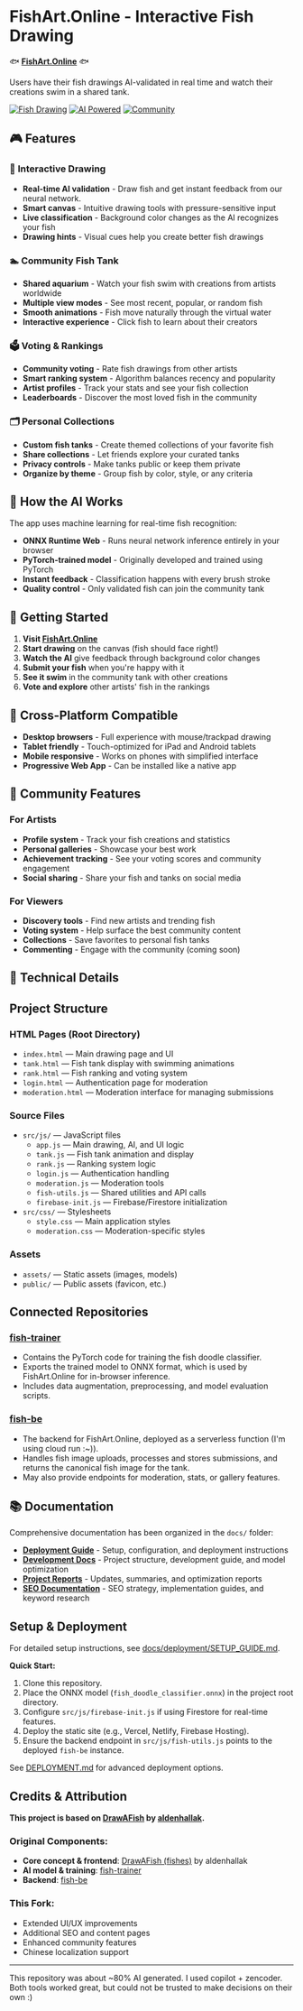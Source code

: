 # FishArt.Online - Interactive Fish Drawing

🐟 **[FishArt.Online](https://fishart.online)** 🐟

Users have their fish drawings AI-validated in real time and watch their creations swim in a shared tank. 

[![Fish Drawing](https://img.shields.io/badge/Game-Live-brightgreen)](https://fishart.online)
[![AI Powered](https://img.shields.io/badge/AI-ONNX-blue)](https://onnx.ai/)
[![Community](https://img.shields.io/badge/Community-Voting-orange)](#features)

## 🎮 Features

### 🎨 **Interactive Drawing**
- **Real-time AI validation** - Draw fish and get instant feedback from our neural network.
- **Smart canvas** - Intuitive drawing tools with pressure-sensitive input
- **Live classification** - Background color changes as the AI recognizes your fish
- **Drawing hints** - Visual cues help you create better fish drawings

### 🏊 **Community Fish Tank**
- **Shared aquarium** - Watch your fish swim with creations from artists worldwide
- **Multiple view modes** - See most recent, popular, or random fish
- **Smooth animations** - Fish move naturally through the virtual water
- **Interactive experience** - Click fish to learn about their creators

### 🗳️ **Voting & Rankings**
- **Community voting** - Rate fish drawings from other artists
- **Smart ranking system** - Algorithm balances recency and popularity
- **Artist profiles** - Track your stats and see your fish collection
- **Leaderboards** - Discover the most loved fish in the community

### 🗂️ **Personal Collections**
- **Custom fish tanks** - Create themed collections of your favorite fish
- **Share collections** - Let friends explore your curated tanks
- **Privacy controls** - Make tanks public or keep them private
- **Organize by theme** - Group fish by color, style, or any criteria

## 🧠 How the AI Works

The app uses machine learning for real-time fish recognition:

- **ONNX Runtime Web** - Runs neural network inference entirely in your browser
- **PyTorch-trained model** - Originally developed and trained using PyTorch
- **Instant feedback** - Classification happens with every brush stroke
- **Quality control** - Only validated fish can join the community tank

## 🚀 Getting Started

1. **Visit [FishArt.Online](https://fishart.online)**
2. **Start drawing** on the canvas (fish should face right!)
3. **Watch the AI** give feedback through background color changes
4. **Submit your fish** when you're happy with it
5. **See it swim** in the community tank with other creations
6. **Vote and explore** other artists' fish in the rankings

## 📱 Cross-Platform Compatible

- **Desktop browsers** - Full experience with mouse/trackpad drawing
- **Tablet friendly** - Touch-optimized for iPad and Android tablets  
- **Mobile responsive** - Works on phones with simplified interface
- **Progressive Web App** - Can be installed like a native app

## 🌟 Community Features

### For Artists
- **Profile system** - Track your fish creations and statistics
- **Personal galleries** - Showcase your best work
- **Achievement tracking** - See your voting scores and community engagement
- **Social sharing** - Share your fish and tanks on social media

### For Viewers  
- **Discovery tools** - Find new artists and trending fish
- **Voting system** - Help surface the best community content
- **Collections** - Save favorites to personal fish tanks
- **Commenting** - Engage with the community (coming soon)

## 🔧 Technical Details

## Project Structure

### HTML Pages (Root Directory)
- `index.html` — Main drawing page and UI
- `tank.html` — Fish tank display with swimming animations
- `rank.html` — Fish ranking and voting system
- `login.html` — Authentication page for moderation
- `moderation.html` — Moderation interface for managing submissions

### Source Files
- `src/js/` — JavaScript files
  - `app.js` — Main drawing, AI, and UI logic
  - `tank.js` — Fish tank animation and display
  - `rank.js` — Ranking system logic
  - `login.js` — Authentication handling
  - `moderation.js` — Moderation tools
  - `fish-utils.js` — Shared utilities and API calls
  - `firebase-init.js` — Firebase/Firestore initialization
- `src/css/` — Stylesheets
  - `style.css` — Main application styles
  - `moderation.css` — Moderation-specific styles

### Assets
- `assets/` — Static assets (images, models)
- `public/` — Public assets (favicon, etc.)

## Connected Repositories

### [fish-trainer](https://github.com/aldenhallak/fish-trainer)
- Contains the PyTorch code for training the fish doodle classifier.
- Exports the trained model to ONNX format, which is used by FishArt.Online for in-browser inference.
- Includes data augmentation, preprocessing, and model evaluation scripts.

### [fish-be](https://github.com/aldenhallak/fish-be)
- The backend for FishArt.Online, deployed as a serverless function (I'm using cloud run :~)).
- Handles fish image uploads, processes and stores submissions, and returns the canonical fish image for the tank.
- May also provide endpoints for moderation, stats, or gallery features.

## 📚 Documentation

Comprehensive documentation has been organized in the `docs/` folder:

- **[Deployment Guide](docs/deployment/)** - Setup, configuration, and deployment instructions
- **[Development Docs](docs/development/)** - Project structure, development guide, and model optimization
- **[Project Reports](docs/reports/)** - Updates, summaries, and optimization reports
- **[SEO Documentation](docs/seo/)** - SEO strategy, implementation guides, and keyword research

## Setup & Deployment

For detailed setup instructions, see [docs/deployment/SETUP_GUIDE.md](docs/deployment/SETUP_GUIDE.md).

**Quick Start:**
1. Clone this repository.
2. Place the ONNX model (`fish_doodle_classifier.onnx`) in the project root directory.
3. Configure `src/js/firebase-init.js` if using Firestore for real-time features.
4. Deploy the static site (e.g., Vercel, Netlify, Firebase Hosting).
5. Ensure the backend endpoint in `src/js/fish-utils.js` points to the deployed `fish-be` instance.

See [DEPLOYMENT.md](docs/deployment/DEPLOYMENT.md) for advanced deployment options.

## Credits & Attribution

**This project is based on [DrawAFish](https://github.com/aldenhallak/fishes) by [aldenhallak](https://github.com/aldenhallak).**

### Original Components:
- **Core concept & frontend**: [DrawAFish (fishes)](https://github.com/aldenhallak/fishes) by aldenhallak
- **AI model & training**: [fish-trainer](https://github.com/aldenhallak/fish-trainer)
- **Backend**: [fish-be](https://github.com/aldenhallak/fish-be)

### This Fork:
- Extended UI/UX improvements
- Additional SEO and content pages
- Enhanced community features
- Chinese localization support

---

This repository was about ~80% AI generated. I used copilot + zencoder. Both tools worked great, but could not be trusted to make decisions on their own :)
